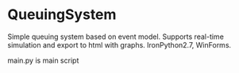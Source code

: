 QueuingSystem
=============

Simple queuing system based on event model. Supports real-time simulation and export to html with graphs. IronPython2.7, WinForms.

main.py is main script
